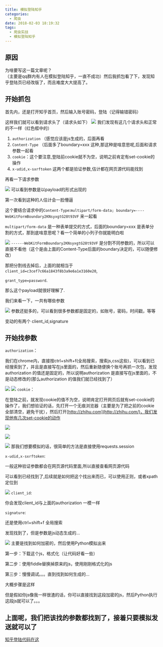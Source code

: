 ```yaml
---
title: 模拟登陆知乎
categories:
  - 爬虫
date: 2018-02-03 18:19:32
tags:
  - 爬虫实战
  - 模拟登陆知乎
---
```

## 原因
为啥要写这一篇文章呢？  
（主要是qq群内有人在模拟登陆知乎，一直不成功）然后我抓包看了下，发现知乎登陆页已经改版了，而且难度大大提高了。

## 开始抓包

首先内，还是打开知乎首页，然后输入账号密码，登陆（记得输错密码）  

这样我们就可以看到请求头了（请求头如下）
![](http://ww1.sinaimg.cn/large/cfc08357gy1fo3fgpbpfwj20s10aadp4.jpg)
我们发现有这几个请求头和正常的不一样（红色框中的）

1. `authorization` （感觉应该是js生成的，后面再看
2. `Content-Type` （后面多了boundary=xxx 这种,那这种是啥意思呢,后面和请求参数一起看
3. `cookie`：这个要注意,登陆前cookie就不为空，说明之前肯定有set-cookie的操作
4. `x-udid,x-sxrftoken` 这两个都是验证参数,估计都在网页源代码能找到

再看一下请求参数

![](http://ww1.sinaimg.cn/large/cfc08357gy1fo3fgywrwfj20a50d1goo.jpg)
可以看到参数是以payload的形式出现的

第一次看到这种的人估计会一脸懵逼

这个要结合请求中的`Content-Type`:`multipart/form-data; boundary=----WebKitFormBoundary2KNsyxgtG28t93VF`
来一起看

`multipart/form-data` 是一种表单提交的方式，后面的boundary=xxx 是表单分割的方式，那到底啥意思呢？看一个简单的小列子你就能明白啦

![](http://ww1.sinaimg.cn/large/cfc08357gy1fo3fhy0z52j20df04c40r.jpg)
`------WebKitFormBoundary2KNsyxgtG28t93VF` 是分割不同参数的，所以可以直接不看他（这个是由上面的Content-Type后面的boundary决定的，可以随便修改）

那把分割线去掉后，上面的就相当于 `client_id=c3cef7c66a1843f8b3a9e6a1e3160e20`,

`grant_type=password`.

那么这个payload就很好理解了.

我们来看一下，一共有哪些参数

![](http://ww1.sinaimg.cn/large/cfc08357gy1fo3fi7frqjj20t60fjn3c.jpg)
参数还挺多的，可以看到很多参数都是固定的，如账号，密码，时间戳，等等

变动的有两个 client_id,signature

## 开始找参数

`authorization`：

我们在chrome内，直接按ctrl+shift+f(全局搜索，搜索js,css这些)，可以看到已经搜索到了，并且是直接写在js里面的，然后重新随便换个账号再抓一次包，发现authorization 的值还是固定的，所以说明authorization 是直接写在js里面的，不是动态修改的(那么authorization 的值我们就已经找到了）

![](http://ww1.sinaimg.cn/large/cfc08357gy1fo3filrwi9j20kr053tbj.jpg)
![](http://ww1.sinaimg.cn/large/cfc08357gy1fo3firqfpjj20gc09lq71.jpg)
`cookie`：

在登陆之前，就发现cookie的值不为空，说明肯定打开网页后就有set-cookie的操作了，我们想验证的话，先打开一个无痕浏览器（主要是为了把之前的cookie全部清空，避免干扰），然后打开[http://zhihu.com](http://zhihu.com/)，我们发现他有几次set-cookie的动作

![](http://ww1.sinaimg.cn/large/cfc08357gy1fo3fj4op6sj20rm06f78i.jpg)

![](http://ww1.sinaimg.cn/large/cfc08357gy1fo3fjayv50j20qe06tgqo.jpg)

![](http://ww1.sinaimg.cn/large/cfc08357gy1fo3fjjbul8j20ty06yjxl.jpg)
那我们想要模拟的话，很简单的方法是直接使用requests.session

`x-udid,x-sxrftoken`:

一般这种验证参数都会在网页源代码里面,所以直接查看网页源代码

可以看到已经找到了,后续就是如何把这个找出来而已，可以使用正则，或者xpath定位到

![](http://ww1.sinaimg.cn/large/cfc08357gy1fo3fjyl8ltj20tq09rnfl.jpg)
`client_id`:

你会发现client_id与上面的authorization 一模一样

`signature`:

还是使用ctrl+shift+f 全局搜索

发现找到了，但是参数是js动态生成的...

![](http://ww1.sinaimg.cn/large/cfc08357gy1fo3fkaq7tzj20x909wah2.jpg)
主要是找到如何加密的，然后使用Python模拟出来

第一步：下载这个js，格式化（让代码好看一些）

第二步：使用fiddle替换掉原来的js，使用刚刚格式化的js

第三步：慢慢调试。。。直到找到如何生成的...

大概步骤是这样

但是假如你js像我一样很渣的话，你可以直接找到这段加密的js，然后Python执行这段js就可以了。。。

## 上面呢，我们把该找的参数都找到了，接着只要模拟发送就可以了

[知乎登陆代码在这](https://github.com/jin10086/pachong/blob/master/zhihulogin.py)

